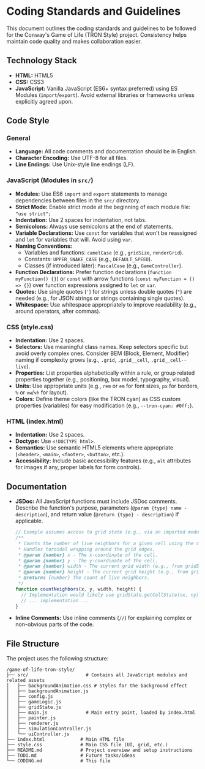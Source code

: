 # Coding Standards and Guidelines

This document outlines the coding standards and guidelines to be followed for the Conway's Game of Life (TRON Style) project. Consistency helps maintain code quality and makes collaboration easier.

## Technology Stack

*   **HTML:** HTML5
*   **CSS:** CSS3
*   **JavaScript:** Vanilla JavaScript (ES6+ syntax preferred) using ES Modules (`import`/`export`). Avoid external libraries or frameworks unless explicitly agreed upon.

## Code Style

### General
*   **Language:** All code comments and documentation should be in English.
*   **Character Encoding:** Use UTF-8 for all files.
*   **Line Endings:** Use Unix-style line endings (LF).

### JavaScript (Modules in `src/`)
*   **Modules:** Use ES6 `import` and `export` statements to manage dependencies between files in the `src/` directory.
*   **Strict Mode:** Enable strict mode at the beginning of each module file: `"use strict";`
*   **Indentation:** Use 2 spaces for indentation, not tabs.
*   **Semicolons:** Always use semicolons at the end of statements.
*   **Variable Declarations:** Use `const` for variables that won't be reassigned and `let` for variables that will. Avoid using `var`.
*   **Naming Conventions:**
    *   Variables and functions: `camelCase` (e.g., `gridSize`, `renderGrid`).
    *   Constants: `UPPER_SNAKE_CASE` (e.g., `DEFAULT_SPEED`).
    *   Classes (if introduced later): `PascalCase` (e.g., `GameController`).
*   **Function Declarations:** Prefer function declarations (`function myFunction() {}`) or `const` with arrow functions (`const myFunction = () => {}`) over function expressions assigned to `let` or `var`.
*   **Quotes:** Use single quotes (`'`) for strings unless double quotes (`"`) are needed (e.g., for JSON strings or strings containing single quotes).
*   **Whitespace:** Use whitespace appropriately to improve readability (e.g., around operators, after commas).

### CSS (style.css)
*   **Indentation:** Use 2 spaces.
*   **Selectors:** Use meaningful class names. Keep selectors specific but avoid overly complex ones. Consider BEM (Block, Element, Modifier) naming if complexity grows (e.g., `.grid`, `.grid__cell`, `.grid__cell--live`).
*   **Properties:** List properties alphabetically within a rule, or group related properties together (e.g., positioning, box model, typography, visual).
*   **Units:** Use appropriate units (e.g., `rem` or `em` for font sizes, `px` for borders, `%` or `vw`/`vh` for layout).
*   **Colors:** Define theme colors (like the TRON cyan) as CSS custom properties (variables) for easy modification (e.g., `--tron-cyan: #0ff;`).

### HTML (index.html)
*   **Indentation:** Use 2 spaces.
*   **Doctype:** Use `<!DOCTYPE html>`.
*   **Semantics:** Use semantic HTML5 elements where appropriate (`<header>`, `<main>`, `<footer>`, `<button>`, etc.).
*   **Accessibility:** Include basic accessibility features (e.g., `alt` attributes for images if any, proper labels for form controls).

## Documentation

*   **JSDoc:** All JavaScript functions must include JSDoc comments. Describe the function's purpose, parameters (`@param {type} name - description`), and return value (`@return {type} - description`) if applicable.
    ```javascript
    // Example assumes access to grid state (e.g., via an imported module)
    /**
     * Counts the number of live neighbors for a given cell using the current grid state.
     * Handles toroidal wrapping around the grid edges.
     * @param {number} x - The x-coordinate of the cell.
     * @param {number} y - The y-coordinate of the cell.
     * @param {number} width - The current grid width (e.g., from gridState.getWidth()).
     * @param {number} height - The current grid height (e.g., from gridState.getHeight()).
     * @returns {number} The count of live neighbors.
     */
    function countNeighbors(x, y, width, height) {
      // Implementation would likely use gridState.getCellState(nx, ny) internally
      // ... implementation ...
    }
    ```
*   **Inline Comments:** Use inline comments (`//`) for explaining complex or non-obvious parts of the code.

## File Structure

The project uses the following structure:
```
/game-of-life-tron-style/
├── src/                     # Contains all JavaScript modules and related assets
│   ├── backgroundAnimation.css # Styles for the background effect
│   ├── backgroundAnimation.js
│   ├── config.js
│   ├── gameLogic.js
│   ├── gridState.js
│   ├── main.js              # Main entry point, loaded by index.html
│   ├── painter.js
│   ├── renderer.js
│   ├── simulationController.js
│   └── uiController.js
├── index.html             # Main HTML file
├── style.css              # Main CSS file (UI, grid, etc.)
├── README.md              # Project overview and setup instructions
├── TODO.md                # Future tasks/ideas
└── CODING.md              # This file
```